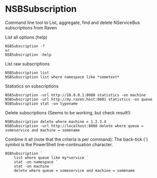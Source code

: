 NSBSubscription
===============

Command line tool to List, aggregate, find and delete NServiceBus subscriptions from Raven

List all options (help)
````
NSBSubscription -? 
or
NSBSubscription -help
````

List raw subscriptions
````
NSBSubscription list 
NSBSubscription list where namespace like *sometext*
````

Statistics on subscriptions
````
NSBSubscription -url http://10.0.0.1:8080 statistics -on machine
NSBSubscription -url http://my.raven.host:8081 statistics -on queue
NSBSubscription stat -on typename
````

Delete subscriptions (Seems to be working, but check result!):
````
NSBSubscription delete where machine = 1.2.3.4
NSBSubscription -url http://localhost:8080 delete where queue = someservice and machine = somename
````

Combine it all (note that the criteria is per command):
The back-tick (`) symbol is the PowerShell line-continuation character.
````
NSBSubscription `
    list where queue like my*service `
    stat -on namespace `
    stat -on machine `
    delete where queue = someservice and machine = somename
````
